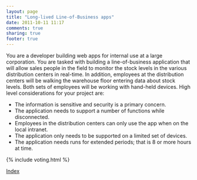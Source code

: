 ```yaml
---
layout: page
title: "Long-lived Line-of-Business apps"
date: 2011-10-11 11:17
comments: true
sharing: true
footer: true
---
```


You are a developer building web apps for internal use at a large corporation. You are tasked with building a line-of-business application that will allow sales people in the field to monitor the stock levels in the various distribution centers in real-time. In addition, employees at the distribution centers will be walking the warehouse floor entering data about stock levels. Both sets of employees will be working with hand-held devices. High level considerations for your project are:

* The information is sensitive and security is a primary concern.
* The application needs to support a number of functions while disconnected.
* Employees in the distribution centers can only use the app when on the local intranet.
* The application only needs to be supported on a limited set of devices.
* The application needs runs for extended periods; that is 8 or more hours at time.

{% include voting.html %}

<a rel="home" href="/scenarios/index.html">Index</a>